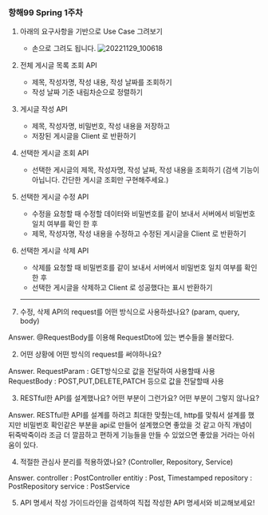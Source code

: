 ### 항해99 Spring 1주차

1. 아래의 요구사항을 기반으로 Use Case 그려보기
    - 손으로 그려도 됩니다.
    ![20221129_100618](https://user-images.githubusercontent.com/114788315/204953233-fecd0135-4693-4ec0-9a59-ea862449f67d.png)

    
2. 전체 게시글 목록 조회 API
    - 제목, 작성자명, 작성 내용, 작성 날짜를 조회하기
    - 작성 날짜 기준 내림차순으로 정렬하기
    
3. 게시글 작성 API
    - 제목, 작성자명, 비밀번호, 작성 내용을 저장하고
    - 저장된 게시글을 Client 로 반환하기
    
4. 선택한 게시글 조회 API
    - 선택한 게시글의 제목, 작성자명, 작성 날짜, 작성 내용을 조회하기 
    (검색 기능이 아닙니다. 간단한 게시글 조회만 구현해주세요.)
    
5. 선택한 게시글 수정 API
    - 수정을 요청할 때 수정할 데이터와 비밀번호를 같이 보내서 서버에서 비밀번호 일치 여부를 확인 한 후
    - 제목, 작성자명, 작성 내용을 수정하고 수정된 게시글을 Client 로 반환하기
    
6. 선택한 게시글 삭제 API
    - 삭제를 요청할 때 비밀번호를 같이 보내서 서버에서 비밀번호 일치 여부를 확인 한 후
    - 선택한 게시글을 삭제하고 Client 로 성공했다는 표시 반환하기
    
    ---------------------------------------------------------------------------------------------------
    
1. 수정, 삭제 API의 request를 어떤 방식으로 사용하셨나요? (param, query, body)
  
  Answer. @RequestBody를 이용해 RequestDto에 있는 변수들을 불러왔다.
  
2. 어떤 상황에 어떤 방식의 request를 써야하나요?

  Answer. RequestParam : GET방식으로 값을 전달하여 사용할때 사용
          RequestBody : POST,PUT,DELETE,PATCH 등으로 값을 전달할때 사용

3. RESTful한 API를 설계했나요? 어떤 부분이 그런가요? 어떤 부분이 그렇지 않나요?

  Answer. RESTful한 API를 설계를 하려고 최대한 맞췄는데, http를 맞춰서 설계를 했지만
          비밀번호 확인같은 부분을 api로 만들어 설계했으면 좋았을 것 같고
          아직 개념이 뒤죽박죽이라 조금 더 깔끔하고 편하게 기능들을 만들 수 있었으면 좋았을 거라는 아쉬움이 있다.

4. 적절한 관심사 분리를 적용하였나요? (Controller, Repository, Service)

  Answer. controller : PostController
          entitiy : Post, Timestamped
          repository : PostRepository
          service : PostService

5. API 명세서 작성 가이드라인을 검색하여 직접 작성한 API 명세서와 비교해보세요!
